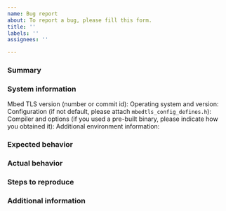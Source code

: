 ```yaml
---
name: Bug report
about: To report a bug, please fill this form.
title: ''
labels: ''
assignees: ''

---
```


### Summary



### System information

Mbed TLS version (number or commit id): 
Operating system and version: 
Configuration (if not default, please attach `mbedtls_config_defines.h`): 
Compiler and options (if you used a pre-built binary, please indicate how you obtained it): 
Additional environment information: 

### Expected behavior



### Actual behavior



### Steps to reproduce



### Additional information

